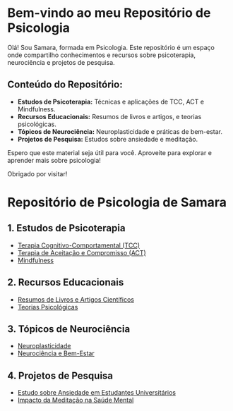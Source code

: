 # Bem-vindo ao meu Repositório de Psicologia

Olá! Sou Samara, formada em Psicologia. Este repositório é um espaço onde compartilho conhecimentos e recursos sobre psicoterapia, neurociência e projetos de pesquisa. 

## Conteúdo do Repositório:

- **Estudos de Psicoterapia:** Técnicas e aplicações de TCC, ACT e Mindfulness.
- **Recursos Educacionais:** Resumos de livros e artigos, e teorias psicológicas.
- **Tópicos de Neurociência:** Neuroplasticidade e práticas de bem-estar.
- **Projetos de Pesquisa:** Estudos sobre ansiedade e meditação.

Espero que este material seja útil para você. Aproveite para explorar e aprender mais sobre psicologia!

Obrigado por visitar!


# Repositório de Psicologia de Samara

## 1. Estudos de Psicoterapia
- [Terapia Cognitivo-Comportamental (TCC)](./psicoterapia/tcc.md)
- [Terapia de Aceitação e Compromisso (ACT)](./psicoterapia/act.md)
- [Mindfulness](./psicoterapia/mindfulness.md)

## 2. Recursos Educacionais
- [Resumos de Livros e Artigos Científicos](./educacao/resumos.md)
- [Teorias Psicológicas](./educacao/teorias.md)

## 3. Tópicos de Neurociência
- [Neuroplasticidade](./neurociencia/neuroplasticidade.md)
- [Neurociência e Bem-Estar](./neurociencia/bem-estar.md)

## 4. Projetos de Pesquisa
- [Estudo sobre Ansiedade em Estudantes Universitários](./pesquisa/ansiedade_estudantes.md)
- [Impacto da Meditação na Saúde Mental](./pesquisa/meditacao_saude_mental.md)
